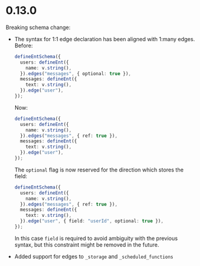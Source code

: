 # 0.13.0

Breaking schema change:

- The syntax for 1:1 edge declaration has been aligned with 1:many edges.
  Before:

  ```ts
  defineEntSchema({
    users: defineEnt({
      name: v.string(),
    }).edges("messages", { optional: true }),
    messages: defineEnt({
      text: v.string(),
    }).edge("user"),
  });
  ```

  Now:

  ```ts
  defineEntSchema({
    users: defineEnt({
      name: v.string(),
    }).edges("messages", { ref: true }),
    messages: defineEnt({
      text: v.string(),
    }).edge("user"),
  });
  ```

  The `optional` flag is now reserved for the direction which stores the field:

  ```ts
  defineEntSchema({
    users: defineEnt({
      name: v.string(),
    }).edges("messages", { ref: true }),
    messages: defineEnt({
      text: v.string(),
    }).edge("user", { field: "userId", optional: true }),
  });
  ```

  In this case `field` is required to avoid ambiguity with the previous syntax,
  but this constraint might be removed in the future.

- Added support for edges to `_storage` and `_scheduled_functions`
